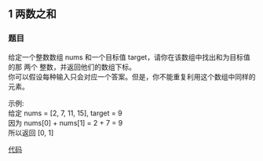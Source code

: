 ## 1 两数之和
### 题目
给定一个整数数组 nums 和一个目标值 target，请你在该数组中找出和为目标值的那 两个 整数，并返回他们的数组下标。<br>
你可以假设每种输入只会对应一个答案。但是，你不能重复利用这个数组中同样的元素。

示例:<br>
给定 nums = [2, 7, 11, 15], target = 9<br>
因为 nums[0] + nums[1] = 2 + 7 = 9<br>
所以返回 [0, 1]

[代码](./index.py)
